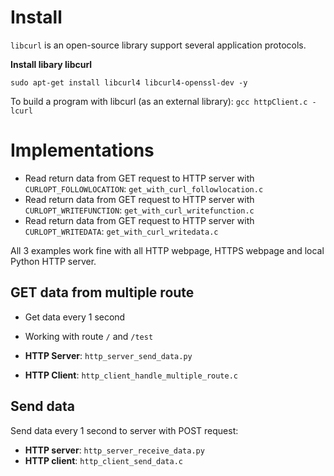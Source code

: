 # Install

``libcurl`` is an open-source library support several application protocols.

**Install libary libcurl**

``sudo apt-get install libcurl4 libcurl4-openssl-dev -y``

To build a program with libcurl (as an external library): ``gcc httpClient.c -lcurl``

# Implementations

* Read return data from GET request to HTTP server with ``CURLOPT_FOLLOWLOCATION``: ``get_with_curl_followlocation.c``
* Read return data from GET request to HTTP server with ``CURLOPT_WRITEFUNCTION``: ``get_with_curl_writefunction.c``
* Read return data from GET request to HTTP server with ``CURLOPT_WRITEDATA``: ``get_with_curl_writedata.c``

All 3 examples work fine with all HTTP webpage, HTTPS webpage and local Python HTTP server.

## GET data from multiple route

* Get data every 1 second
* Working with route ``/`` and ``/test``

* **HTTP Server**: ``http_server_send_data.py``
* **HTTP Client**: ``http_client_handle_multiple_route.c``

## Send data

Send data every 1 second to server with POST request:
* **HTTP server**: ``http_server_receive_data.py``
* **HTTP client**: ``http_client_send_data.c``